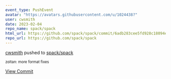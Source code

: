 ```yaml
---
event_type: PushEvent
avatar: "https://avatars.githubusercontent.com/u/1024438?"
user: cwsmith
date: 2023-02-04
repo_name: spack/spack
html_url: https://github.com/spack/spack/commit/6adb283cee5fd928c18094e49792aa78db5bcd2e
repo_url: https://github.com/spack/spack
---
```


<a href='https://github.com/cwsmith' target='_blank'>cwsmith</a> pushed to <a href='https://github.com/spack/spack' target='_blank'>spack/spack</a>

<small>zoltan: more format fixes</small>

<a href='https://github.com/spack/spack/commit/6adb283cee5fd928c18094e49792aa78db5bcd2e' target='_blank'>View Commit</a>